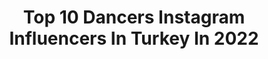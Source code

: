 ---
title: Top 10 Dancers Instagram Influencers In Turkey In 2022
description: >-
  Find top dancers Instagram influencers in Turkey in 2022. Most popular hashtags: #turkey #photo #photography #summer.
platform: Instagram
hits: 85
text_top: See the best Instagram influencers on inBeat.
text_bottom: Our database holds 85 Instagram influencers like this in Turkey for you to pitch.
profiles:
  - username: "caglaralmendi"
    fullname: >-
      Çağlar Almendi
    bio: >-
      kurdish belly dancer with an attitude💅🏻 🥀📿🚬
    location: "Turkey"
    followers: 27673
    engagement: 2744
    commentsToLikes: 0.025811
    id: ck5q04nm648690i113ilap7ik
    verified: false
    hashtags: "#blackouttuesday"
  - username: "kyraalewis"
    fullname: >-
      𝐊𝐘𝐑𝐀𝐀 𝐌𝐀𝐃𝐎𝐍𝐍𝐀 𝐋𝐄𝐖𝐈𝐒
    bio: >-
      model / dancer 1/2 of @thelewissisterss . ✉️promos/colabs direct message me. YouTube: The Lewis Sisters
    location: "Turkey"
    followers: 13075
    engagement: 729
    commentsToLikes: 0.055835
    id: ck8svvgjfcue20j78a5z94w8z
    verified: false
    hashtags: "#ad, #missygirl, #novababe, #fashionnova"
  - username: "margo__dancer"
    fullname: >-
      Margosha
    bio: >-
      Belly dancer 💃🏼 from Ukraine 🇺🇦 Based in Dubai 🇦🇪
    location: "Turkey"
    followers: 8378
    engagement: 687
    commentsToLikes: 0.094058
    id: ck6u3e8zmxbgf0j71k4ccc8vp
    verified: false
    hashtags: "#wonderful, #moscow, #uk, #italy"
  - username: "fatmagunduzofficial"
    fullname: >-
      Fatma Gündüz
    bio: >-
      Director🎬 Scriptwriter📝 Latin Dancer💃🏼 Artistik&Ritmik jimnastik🤸🏻‍♀️ jewelry design💎 Taekwondo🥋 @filmmaker.fg
    location: "Turkey"
    followers: 20924
    engagement: 654
    commentsToLikes: 0.055764
    id: ckaos6b6sqac50i78x40dhak2
    verified: false
    hashtags: "#bwphoto, #shooting, #photoedit, #focus"
  - username: "sweettravelersemos"
    fullname: >-
      Sema🧜🏻‍♀️🎼✈️🏕📚📝💜
    bio: >-
      Pianist🎹 (HR)Recruiter✏️ & Training Manager👩🏻‍🏫 Traveler✈️ Camper🏕 Sirtaki dancer💃🏻 Mother👩‍👧😻 (All) photos are taken by me📸❣️
    location: "Turkey"
    followers: 11120
    engagement: 2126
    commentsToLikes: 0.103664
    id: ckf5xiqrlvtp30j23auw1nz5j
    verified: false
    hashtags: "#loveforever, #iganatolia, #roamersclub, #istanbuldayasam"
  - username: "aysubegumbas"
    fullname: >-
      Aysu Begüm Baş
    bio: >-
      Ballet Dancer
    location: "Turkey"
    followers: 12676
    engagement: 941
    commentsToLikes: 0.007750
    id: ck0vws0bfvbce0i194frflckf
    verified: false
    hashtags: "#tb, #lovemylife, #thankfulformylife, #sunday"
  - username: "yasdancer"
    fullname: >-
      Yasmim Pinheiro
    bio: >-
      🇧🇷🇮🇹🇸🇲 🇸🇮🇹🇷 📍Made in Brazil - #Dancer, #instructor and #choreographer 🙏 "Think good thoughts"🍃♎ 📩 yasmimpinheiro.dance@outlook.com
    location: "Turkey"
    followers: 6033
    engagement: 866
    commentsToLikes: 0.101419
    id: ckf5me0aytdpr0j23ua1h287b
    verified: false
    hashtags: "#cachosbr, #beach, #dancer, #turkey"
  - username: "turuncuprenses"
    fullname: >-
      Melis Şeremet🧡
    bio: >-
      Model | Actress | Gymnast | Dancer 🌈Account managed by family 💌tugbamelis@gmail.com
    location: "Turkey"
    followers: 70405
    engagement: 117
    commentsToLikes: 0.110707
    id: ck5hp6usoqupl0i11sksibbi1
    verified: false
    hashtags: "#stylish, #lifestyle, #colorful, #influencer"
  - username: "melisakiran1"
    fullname: >-
      Melisa Kıran | DANSFABRİKA
    bio: >-
      • Boğaziçi Üniversitesi • DANSFABRIKA Dancer - Instructor @dansfabrika Contact: melisakrn97@gmail.com
    location: "Turkey"
    followers: 13157
    engagement: 819
    commentsToLikes: 0.020868
    id: ckf5medjftfmh0j23etdp7dcj
    verified: false
    hashtags: "#afro, #dansfabrika, #bounce, #iconclashcollection"
  - username: "sam_bajelan"
    fullname: >-
      Sami_Percussionist🥁🎶
    bio: >-
      📍İstanbul 🇹🇷 Percussionist 🎶 Drummer 🥁 Dancer & ⚽️ Account Run by mom🧚🏼 Conga,drums,cajon,djimbei,darbuka,piano,ukulele xylophone🎹🎼🎸 👇
    location: "Turkey"
    followers: 6086
    engagement: 1110
    commentsToLikes: 0.114430
    id: ck13cus1l29nb0i19h8m0vj9p
    verified: false
    hashtags: "#family, #cajondrum, #artist, #kids"
---